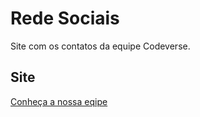 # Rede Sociais

 Site com os contatos da equipe Codeverse. 

 ## Site 
 <a href src="https://codeverse-web.github.io/CodeVerse/equipe.html">  Conheça a nossa eqipe</a>


